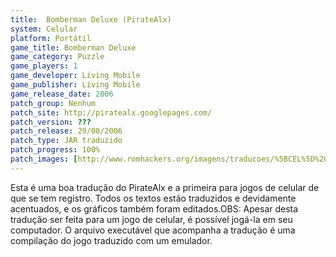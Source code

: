 ```yaml
---
title:  Bomberman Deluxe (PirateAlx)
system: Celular
platform: Portátil
game_title: Bomberman Deluxe
game_category: Puzzle
game_players: 1
game_developer: Living Mobile
game_publisher: Living Mobile
game_release_date: 2006
patch_group: Nenhum
patch_site: http://piratealx.googlepages.com/
patch_version: ???
patch_release: 29/08/2006
patch_type: JAR traduzido
patch_progress: 100%
patch_images: [http://www.romhackers.org/imagens/traducoes/%5BCEL%5D%20Bomberman%20Deluxe%20-%20PirateAlx%20-%201.png,http://www.romhackers.org/imagens/traducoes/%5BCEL%5D%20Bomberman%20Deluxe%20-%20PirateAlx%20-%202.png,http://www.romhackers.org/imagens/traducoes/%5BCEL%5D%20Bomberman%20Deluxe%20-%20PirateAlx%20-%203.png]
---
```

Esta é uma boa tradução do PirateAlx e a primeira para jogos de celular de que se tem registro. Todos os textos estão traduzidos e devidamente acentuados, e os gráficos também foram editados.OBS: Apesar desta tradução ser feita para um jogo de celular, é possível jogá-la em seu computador. O arquivo executável que acompanha a tradução é uma compilação do jogo traduzido com um emulador.